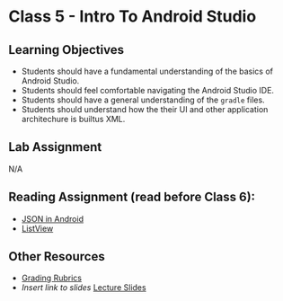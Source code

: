# Class 5 - Intro To Android Studio

## Learning Objectives  
* Students should have a fundamental understanding of the basics of Android Studio.
* Students should feel comfortable navigating the Android Studio IDE.
* Students should have a general understanding of the `gradle` files.
* Students should understand how the their UI and other application architechure is builtus XML. 

## Lab Assignment  
N/A

## Reading Assignment (read **before** Class 6):  
* [JSON in Android](https://developer.android.com/reference/org/json/JSONObject.html)  
* [ListView](https://developer.android.com/reference/android/widget/ListView.html)  

## Other Resources  
* [Grading Rubrics](../../resources/)  
* *Insert link to slides* [Lecture Slides]()  
